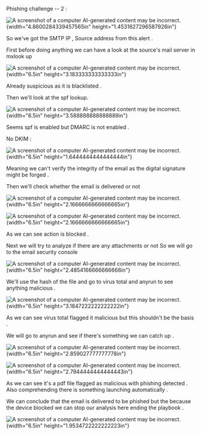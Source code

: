 Phishing challenge -- 2 :

![A screenshot of a computer AI-generated content may be
incorrect.](images/media/image1.png){width="4.8600284339457565in"
height="1.4531627296587926in"}

So we've got the SMTP IP , Source address from this alert .

First before doing anything we can have a look at the source's mail
server in mxlook up

![A screenshot of a computer AI-generated content may be
incorrect.](images/media/image2.png){width="6.5in"
height="3.183333333333333in"}

Already suspicious as it is blacklisted .

Then we'll look at the spf lookup.

![A screenshot of a computer AI-generated content may be
incorrect.](images/media/image3.png){width="6.5in"
height="3.588888888888889in"}

Seems spf is enabled but DMARC is not enabled .

No DKIM :

![A screenshot of a computer AI-generated content may be
incorrect.](images/media/image4.png){width="6.5in"
height="1.6444444444444444in"}

Meaning we can't verify the integrity of the email as the digital
signature might be forged .

Then we'll check whether the email is delivered or not

![A screenshot of a computer AI-generated content may be
incorrect.](images/media/image5.png){width="6.5in"
height="2.1666666666666665in"}

![A screenshot of a computer AI-generated content may be
incorrect.](images/media/image5.png){width="6.5in"
height="2.1666666666666665in"}

As we can see action is blocked .

Next we will try to analyze if there are any attachments or not So we
will go to the email security console

![A screenshot of a computer AI-generated content may be
incorrect.](images/media/image6.png){width="6.5in"
height="2.4854166666666666in"}

We'll use the hash of the file and go to virus total and anyrun to see
anything malicious .

![A screenshot of a computer AI-generated content may be
incorrect.](images/media/image7.png){width="6.5in"
height="3.1847222222222222in"}

As we can see virus total flagged it malicious but this shouldn't be the
basis .

We will go to anyrun and see if there's something we can catch up .

![A screenshot of a computer AI-generated content may be
incorrect.](images/media/image8.png){width="6.5in"
height="2.859027777777778in"}

![A screenshot of a computer AI-generated content may be
incorrect.](images/media/image9.png){width="6.5in"
height="2.7944444444444443in"}

As we can see it's a pdf file flagged as malicious with phishing
detected . Also comprehending there is something launching automatically
.

We can conclude that the email is delivered to be phished but the
because the device blocked we can stop our analysis here ending the
playbook .

![A screenshot of a computer AI-generated content may be
incorrect.](images/media/image10.png){width="6.5in"
height="1.9534722222222223in"}
